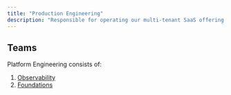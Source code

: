 ```yaml
---
title: "Production Engineering"
description: "Responsible for operating our multi-tenant SaaS offering - GitLab.com"
---
```


## Teams

Platform Engineering consists of:

1. [Observability](./observability/)
1. [Foundations](./foundations/)
